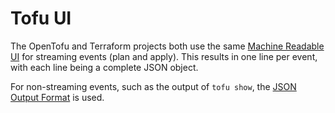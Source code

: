 # Tofu UI

The OpenTofu and Terraform projects both use the same [Machine Readable UI](https://developer.hashicorp.com/terraform/internals/machine-readable-ui) for streaming events (plan and apply). This results in one line per event, with each line being a complete JSON object.

For non-streaming events, such as the output of `tofu show`, the [JSON Output Format](https://developer.hashicorp.com/terraform/internals/json-format) is used.
